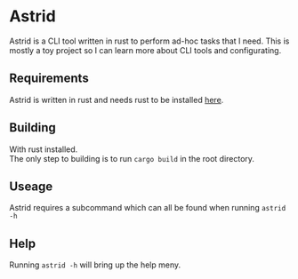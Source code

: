 # Astrid

Astrid is a CLI tool written in rust to perform ad-hoc tasks that I need.
This is mostly a toy project so I can learn more about CLI tools and configurating.

## Requirements

Astrid is written in rust and needs rust to be installed [here](https://www.rust-lang.org/tools/install).

## Building

With rust installed.  \
The only step to building is to run `cargo build` in the root directory.

## Useage

Astrid requires a subcommand which can all be found when running `astrid -h`

## Help

Running `astrid -h` will bring up the help meny.
